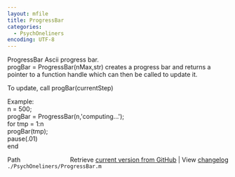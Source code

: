 ```yaml
---
layout: mfile
title: ProgressBar
categories:
  - PsychOneliners
encoding: UTF-8
---
```


ProgressBar    Ascii progress bar.  
   progBar = ProgressBar(nMax,str) creates a progress bar and returns a  
   pointer to a function handle which can then be called to update it.  

   To update, call progBar(currentStep)  

   Example:  
      n = 500;  
      progBar = ProgressBar(n,'computing...');  
      for tmp = 1:n  
        progBar(tmp);  
        pause(.01)  
      end  


<div class="code_header" style="text-align:right;">
  <span style="float:left;">Path&nbsp;&nbsp;</span> <span class="counter">Retrieve <a href=
  "https://raw.github.com/Psychtoolbox-3/Psychtoolbox-3/beta/./PsychOneliners/ProgressBar.m">current version from GitHub</a> | View <a href=
  "https://github.com/Psychtoolbox-3/Psychtoolbox-3/commits/beta/./PsychOneliners/ProgressBar.m">changelog</a></span>
</div>
<div class="code">
  <code>./PsychOneliners/ProgressBar.m</code>
</div>
